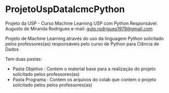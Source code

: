 # ProjetoUspDataIcmcPython
Projeto da USP - Curso Machine Learning USP com Python
Responsável: Augusto de Miranda Rodrigues
e-mail: guto.rodrigues1979@gmail.com

Projeto de Machine Learning através do uso da linguagem Python solicitado pelos professores(as) responsáveis pelo curso de Python para Ciência de Dados

Tem duas pastas:
- Pasta Objetivo  : Contem o material base para a realização do projeto solicitado pelos professores(as)
- Pasta Programa  : Contem os arquivos do colab que contem o projeto solicitado pelos pelos professores(as)

  
